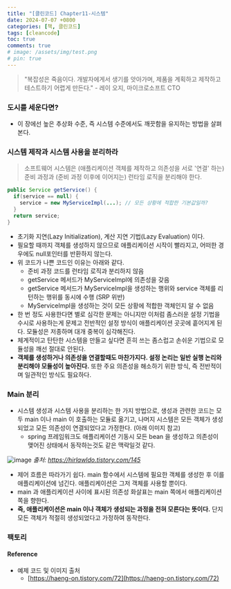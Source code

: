 ```yaml
---
title: "[클린코드] Chapter11-시스템"
date: 2024-07-07 +0800
categories: [책, 클린코드]
tags: [cleancode]
toc: true
comments: true
# image: /assets/img/test.png
# pin: true
---
```


> "복잡성은 죽음이다. 개발자에게서 생기를 앗아가며, 제품을 계획하고 제작하고 테스트하기 어렵게 만든다." - 레이 오지, 마이크로소프트 CTO

### 도시를 세운다면?
- 이 장에선 높은 추상화 수준, 즉 시스템 수준에서도 깨끗함을 유지하는 방법을 살펴본다.

### 시스템 제작과 시스템 사용을 분리하라

> 소프트웨어 시스템은 (애플리케이션 객체를 제작하고 의존성을 서로 '연결' 하는) 준비 과정과 (준비 과정 이후에 이어지는) 런타임 로직을 분리해야 한다.

```java
public Service getService() {
  if(service == null) {
    service = new MyServiceImpl(...); // 모든 상황에 적합한 기본값일까?
  }
  return service;
}
```

- 초기화 지연(Lazy Initialization), 계산 지연 기법(Lazy Evaluation) 이다.
- 필요할 때까지 객체를 생성하지 않으므로 애플리케이션 시작이 빨라지고, 어떠한 경우에도 null포인터를 반환하지 않는다.
- 위 코드가 나쁜 코드인 이유는 아래와 같다.
  - 준비 과정 코드를 런타임 로직과 분리하지 않음
  - getService 메서드가 MyServiceImpl에 의존성을 갖음
  - getService 메서드가 MyServiceImpl을 생성하는 행위와 service 객체를 리턴하는 행위를 동시에 수행 (SRP 위반)
  - MyServiceImpl을 생성하는 것이 모든 상황에 적합한 객체인지 알 수 없음
- 한 번 정도 사용한다면 별로 심각한 문제는 아니지만 이처럼 좀스러운 설정 기법을 수시로 사용하는게 문제고 전반적인 설정 방식이 애플리케이션 곳곳에 흩어지게 된다. 모듈성은 저종하며 대개 중복이 심각해진다.
- 체계적이고 탄탄한 시스템을 만들고 싶다면 흔히 쓰는 좀스럽고 손쉬운 기법으로 모듈성을 깨선 절대로 안된다.
- **객체를 생성하거나 의존성을 연결할때도 마찬가지다. 설정 논리는 일반 실행 논리와 분리해야 모듈성이 높아진다.** 또한 주요 의존성을 해소하기 위한 방식, 즉 전반적이며 일관적인 방식도 필요하다.

### Main 분리
- 시스템 생성과 시스템 사용을 분리하는 한 가지 방법으로, 생성과 관련한 코드는 모두 main 이나 main 이 호출하는 모듈로 옮기고, 나머지 시스템은 모든 객체가 생성되었고 모든 의존성이 연결되었다고 가정한다. (아래 이미지 참고)
  - spring 프레임워크도 애플리케이션 기동시 모든 bean 을 생성하고 의존성이 맺어진 상태에서 동작하는것도 같은 맥락일것 같다.

![image](https://github.com/jeonyoungho/jeonyoungho.github.io/assets/44339530/c940a1f2-1a1d-4b39-a0ef-58b1fa1f58e2)
_출처: https://hirlawldo.tistory.com/145_

- 제어 흐름은 따라가기 쉽다. main 함수에서 시스템에 필요한 객체를 생성한 후 이를 애플리케이션에 넘긴다. 애플리케이션은 그저 객체를 사용할 뿐이다.
- main 과 애플리케이션 사이에 표시된 의존성 화살표는 main 쪽에서 애플리케이션쪽을 향한다.
- **즉, 애플리케이션은 main 이나 객체가 생성되는 과정을 전혀 모른다는 뜻이다.** 단지 모든 객체가 적절히 생성되었다고 가정하여 동작한다.

### 팩토리


#### Reference
- 예제 코드 및 이미지 출처
  - [https://haeng-on.tistory.com/72](https://haeng-on.tistory.com/72)

